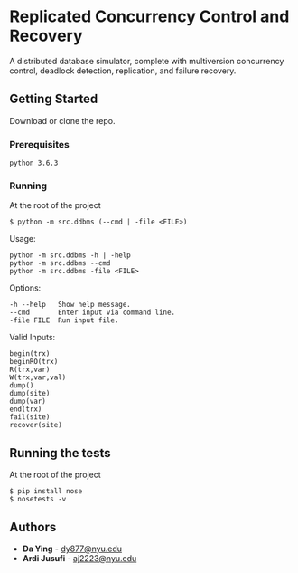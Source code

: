 # Replicated Concurrency Control and Recovery

A distributed database simulator, complete with multiversion concurrency control, deadlock detection, replication, and
failure recovery.

## Getting Started

Download or clone the repo.

### Prerequisites

```
python 3.6.3
```

### Running

At the root of the project

```
$ python -m src.ddbms (--cmd | -file <FILE>)
```

Usage: 
```
python -m src.ddbms -h | -help
python -m src.ddbms --cmd
python -m src.ddbms -file <FILE>
``` 

Options:
```
-h --help   Show help message.
--cmd       Enter input via command line.
-file FILE  Run input file.
```

Valid Inputs:

```
begin(trx)
beginRO(trx)
R(trx,var)
W(trx,var,val)
dump()
dump(site)
dump(var)
end(trx)
fail(site)
recover(site)
```

## Running the tests

At the root of the project

```
$ pip install nose
$ nosetests -v
```

## Authors

* **Da Ying** - dy877@nyu.edu
* **Ardi Jusufi** - aj2223@nyu.edu
